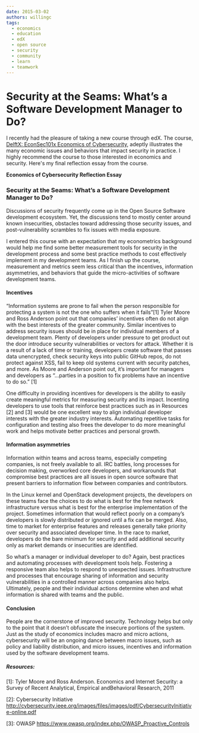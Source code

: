 ```yaml
---
date: 2015-03-02
authors: willingc
tags:
  - economics
  - education
  - edX
  - open source
  - security
  - community
  - learn
  - teamwork
---
```


# Security at the Seams: What’s a Software Development Manager to Do?

I recently had the pleasure of taking a new course through edX. The course, [DelftX: EconSec101x Economics of Cybersecurity](https://www.edx.org/course/economics-cybersecurity-delftx-econsec101x), adeptly illustrates the many economic issues and behaviors that impact security in practice. I highly recommend the course to those interested in economics and security. Here's my final reflection essay from the course.

**Economics of Cybersecurity Reflection Essay**

### Security at the Seams: What’s a Software Development Manager to Do?

Discussions of security frequently come up in the Open Source Software development ecosystem. Yet, the discussions tend to mostly center around known insecurities, obstacles toward addressing those security issues, and post-vulnerability scrambles to fix issues with media exposure.

I entered this course with an expectation that my econometrics background would help me find some better measurement tools for security in the development process and some best practice methods to cost effectively implement in my development teams. As I finish up the course, measurement and metrics seem less critical than the incentives, information asymmetries, and behaviors that guide the micro-activities of software development teams.

#### Incentives

“Information systems are prone to fail when the person responsible for protecting a system is not the one who suffers when it fails”[1] Tyler Moore and Ross Anderson point out that companies’ incentives often do not align with the best interests of the greater community. Similar incentives to address security issues should be in place for individual members of a development team. Plenty of developers under pressure to get product out the door introduce security vulnerabilities or vectors for attack. Whether it is a result of a lack of time or training, developers create software that passes data unencrypted, check security keys into public GitHub repos, do not protect against XSS, fail to keep old systems current with security patches, and more. As Moore and Anderson point out, it’s important for managers and developers as “…parties in a position to fix problems have an incentive to do so.” [1]

One difficulty in providing incentives for developers is the ability to easily create meaningful metrics for measuring security and its impact. Incenting developers to use tools that reinforce best practices such as in Resources [2] and [3] would be one excellent way to align individual developer interests with the greater industry interests. Automating repetitive tasks for configuration and testing also frees the developer to do more meaningful work and helps motivate better practices and personal growth.

#### Information asymmetries

Information within teams and across teams, especially competing companies, is not freely available to all. IRC battles, long processes for decision making, overworked core developers, and workarounds that compromise best practices are all issues in open source software that present barriers to information flow between companies and contributors.

In the Linux kernel and OpenStack development projects, the developers on these teams face the choices to do what is best for the free network infrastructure versus what is best for the enterprise implementation of the project. Sometimes information that would reflect poorly on a company’s developers is slowly distributed or ignored until a fix can be merged. Also, time to market for enterprise features and releases generally take priority over security and associated developer time. In the race to market, developers do the bare minimum for security and add additional security only as market demands or insecurities are identified.

So what’s a manager or individual developer to do? Again, best practices and automating processes with development tools help. Fostering a responsive team also helps to respond to unexpected issues. Infrastructure and processes that encourage sharing of information and security vulnerabilities in a controlled manner across companies also helps. Ultimately, people and their individual actions determine when and what information is shared with teams and the public.

#### Conclusion

People are the cornerstone of improved security. Technology helps but only to the point that it doesn’t obfuscate the insecure portions of the system. Just as the study of economics includes macro and micro actions, cybersecurity will be an ongoing dance between macro issues, such as policy and liability distribution, and micro issues, incentives and information used by the software development teams.

##### Resources:

[1]: Tyler Moore and Ross Anderson. Economics and Internet Security: a Survey of Recent Analytical, Empirical
andBehavioral Research, 2011

[2]: Cybersecurity Initiative http://cybersecurity.ieee.org/images/files/images/pdf/CybersecurityInitiative-online.pdf

[3]: OWASP https://www.owasp.org/index.php/OWASP_Proactive_Controls
